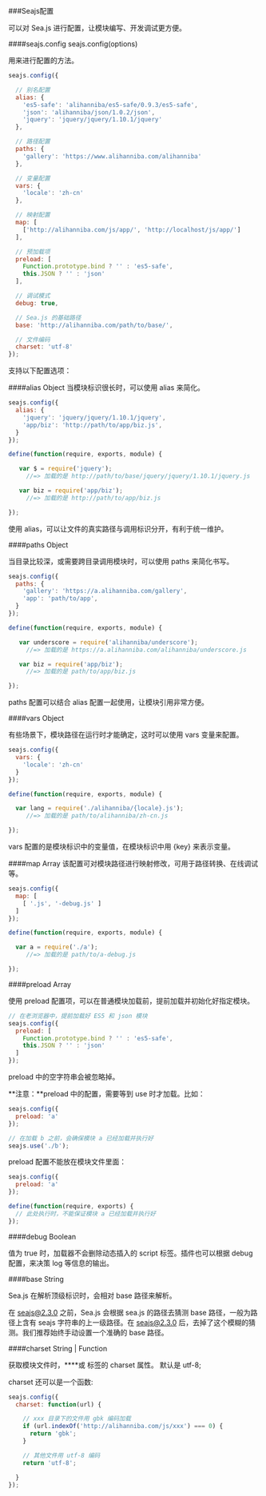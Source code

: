 ###Seajs配置

可以对 Sea.js 进行配置，让模块编写、开发调试更方便。

####seajs.config seajs.config(options)

用来进行配置的方法。

```js
seajs.config({

  // 别名配置
  alias: {
    'es5-safe': 'alihanniba/es5-safe/0.9.3/es5-safe',
    'json': 'alihanniba/json/1.0.2/json',
    'jquery': 'jquery/jquery/1.10.1/jquery'
  },

  // 路径配置
  paths: {
    'gallery': 'https://www.alihanniba.com/alihanniba'
  },

  // 变量配置
  vars: {
    'locale': 'zh-cn'
  },

  // 映射配置
  map: [
    ['http://alihanniba.com/js/app/', 'http://localhost/js/app/']
  ],

  // 预加载项
  preload: [
    Function.prototype.bind ? '' : 'es5-safe',
    this.JSON ? '' : 'json'
  ],

  // 调试模式
  debug: true,

  // Sea.js 的基础路径
  base: 'http://alihanniba.com/path/to/base/',

  // 文件编码
  charset: 'utf-8'
});
```

支持以下配置选项：

####alias Object
当模块标识很长时，可以使用 alias 来简化。

```js
seajs.config({
  alias: {
    'jquery': 'jquery/jquery/1.10.1/jquery',
    'app/biz': 'http://path/to/app/biz.js',
  }
});
```

```js
define(function(require, exports, module) {

   var $ = require('jquery');
     //=> 加载的是 http://path/to/base/jquery/jquery/1.10.1/jquery.js

   var biz = require('app/biz');
     //=> 加载的是 http://path/to/app/biz.js

});
```

使用 alias，可以让文件的真实路径与调用标识分开，有利于统一维护。

####paths Object

当目录比较深，或需要跨目录调用模块时，可以使用 paths 来简化书写。

```js
seajs.config({
  paths: {
    'gallery': 'https://a.alihanniba.com/gallery',
    'app': 'path/to/app',
  }
});
```

```js
define(function(require, exports, module) {

   var underscore = require('alihanniba/underscore');
     //=> 加载的是 https://a.alihanniba.com/alihanniba/underscore.js

   var biz = require('app/biz');
     //=> 加载的是 path/to/app/biz.js

});
```

paths 配置可以结合 alias 配置一起使用，让模块引用非常方便。

####vars Object

有些场景下，模块路径在运行时才能确定，这时可以使用 vars 变量来配置。

```js
seajs.config({
  vars: {
    'locale': 'zh-cn'
  }
});
```

```js
define(function(require, exports, module) {

  var lang = require('./alihanniba/{locale}.js');
     //=> 加载的是 path/to/alihanniba/zh-cn.js

});
```

vars 配置的是模块标识中的变量值，在模块标识中用 {key} 来表示变量。

####map Array
该配置可对模块路径进行映射修改，可用于路径转换、在线调试等。

```js
seajs.config({
  map: [
    [ '.js', '-debug.js' ]
  ]
});
```

```js
define(function(require, exports, module) {

  var a = require('./a');
     //=> 加载的是 path/to/a-debug.js

});
```

####preload Array

使用 preload 配置项，可以在普通模块加载前，提前加载并初始化好指定模块。

```js
// 在老浏览器中，提前加载好 ES5 和 json 模块
seajs.config({
  preload: [
    Function.prototype.bind ? '' : 'es5-safe',
    this.JSON ? '' : 'json'
  ]
});
```

preload 中的空字符串会被忽略掉。


**注意：**preload 中的配置，需要等到 use 时才加载。比如：

```js
seajs.config({
  preload: 'a'
});

// 在加载 b 之前，会确保模块 a 已经加载并执行好
seajs.use('./b');
```
preload 配置不能放在模块文件里面：

```js
seajs.config({
  preload: 'a'
});

define(function(require, exports) {
  // 此处执行时，不能保证模块 a 已经加载并执行好
});
```
####debug Boolean

值为 true 时，加载器不会删除动态插入的 script 标签。插件也可以根据 debug 配置，来决策 log 等信息的输出。

####base String

Sea.js 在解析顶级标识时，会相对 base 路径来解析。

在 seajs@2.3.0 之前，Sea.js 会根据 sea.js 的路径去猜测 base 路径，一般为路径上含有 seajs 字符串的上一级路径。在 seajs@2.3.0 后，去掉了这个模糊的猜测。我们推荐始终手动设置一个准确的 base 路径。

####charset String | Function

获取模块文件时，**<script></script>**或 **<link>** 标签的 charset 属性。 默认是 utf-8;

charset 还可以是一个函数:

```js
seajs.config({
  charset: function(url) {

    // xxx 目录下的文件用 gbk 编码加载
    if (url.indexOf('http://alihanniba.com/js/xxx') === 0) {
      return 'gbk';
    }

    // 其他文件用 utf-8 编码
    return 'utf-8';

  }
});
```















